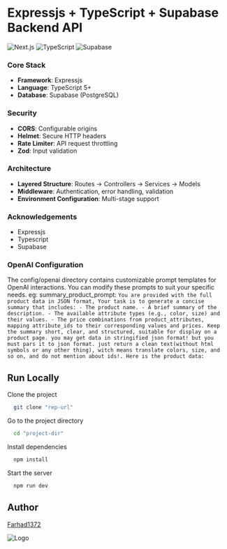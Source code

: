# Expressjs + TypeScript + Supabase Backend API

![Next.js](https://img.shields.io/badge/Next.js-13+-black?style=flat&logo=next.js)
![TypeScript](https://img.shields.io/badge/TypeScript-5+-3178C6?style=flat&logo=typescript)
![Supabase](https://img.shields.io/badge/Supabase-3+-3ECF8E?style=flat&logo=supabase)


### Core Stack
- **Framework**: Expressjs
- **Language**: TypeScript 5+
- **Database**: Supabase (PostgreSQL)

### Security
- **CORS**: Configurable origins
- **Helmet**: Secure HTTP headers
- **Rate Limiter**: API request throttling
- **Zod**: Input validation

### Architecture
- **Layered Structure**: Routes → Controllers → Services → Models
- **Middleware**: Authentication, error handling, validation
- **Environment Configuration**: Multi-stage support

### Acknowledgements
-   Expressjs
-   Typescript
-   Supabase

### OpenAI Configuration
  The config/openai directory contains customizable prompt templates for OpenAI interactions. You can modify these prompts to suit your specific needs.
  eg:
  summary_product_prompt: `You are provided with the full product data in JSON format, Your task is to generate a concise summary that includes:
                            - The product name.
                            - A brief summary of the description.
                            - The available attribute types (e.g., color, size) and their values.
                            - The price combinations from product_attributes, mapping attribute_ids to their corresponding values and prices.
                            Keep the summary short, clear, and structured, suitable for display on a product page.
                            you may get data in stringified json format! but you must pars it to json format.
                            just return a clean text(without html symbols or any other thing), witch means translate colors, size, and so on, and do not mention about ids!.
                            Here is the product data: `

## Run Locally

Clone the project

```bash
  git clone "rep-url"
```

Go to the project directory

```bash
  cd "project-dir"
```

Install dependencies

```bash
  npm install
```

Start the server

```bash
  npm run dev
```

## Author

[Farhad1372](https://github.com/farhad1372)

![Logo](https://dev-to-uploads.s3.amazonaws.com/uploads/articles/th5xamgrr6se0x5ro4g6.png)
